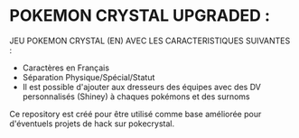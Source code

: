**POKEMON CRYSTAL UPGRADED :**
==============================

JEU POKEMON CRYSTAL (EN) AVEC LES CARACTERISTIQUES SUIVANTES :
- Caractères en Français
- Séparation Physique/Spécial/Statut
- Il est possible d'ajouter aux dresseurs des équipes avec des DV personnalisés (Shiney) à chaques pokémons et des surnoms

Ce repository est créé pour être utilisé comme base améliorée pour d'éventuels projets de hack sur pokecrystal.
